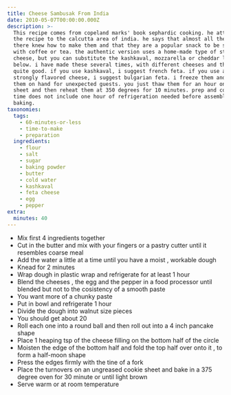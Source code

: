 ```yaml
---
title: Cheese Sambusak From India
date: 2010-05-07T00:00:00.000Z
description: >-
  This recipe comes from copeland marks' book sephardic cooking. he attributes
  the recipe to the calcutta area of india. he says that almost all the women
  there knew how to make them and that they are a popular snack to be served
  with coffee or tea. the authentic version uses a home-made type of string
  cheese, but you can substitute the kashkaval, mozzarella or cheddar listed
  below. i have made these several times, with different cheeses and they are
  quite good. if you use kashkaval, i suggest french feta. if you use a less
  strongly flavored cheese, i suggest bulgarian feta. i freeze them and keep
  them on hand for unexpected guests. you just thaw them for an hour on a cookie
  sheet and then reheat them at 350 degrees for 10 minutes. prep and cooking
  time does not include one hour of refrigeration needed before assembling and
  baking.
taxonomies:
  tags:
    - 60-minutes-or-less
    - time-to-make
    - preparation
  ingredients:
    - flour
    - salt
    - sugar
    - baking powder
    - butter
    - cold water
    - kashkaval
    - feta cheese
    - egg
    - pepper
extra:
  minutes: 40
---
```

 - Mix first 4 ingredients together
 - Cut in the butter and mix with your fingers or a pastry cutter until it resembles coarse meal
 - Add the water a little at a time until you have a moist , workable dough
 - Knead for 2 minutes
 - Wrap dough in plastic wrap and refrigerate for at least 1 hour
 - Blend the cheeses , the egg and the pepper in a food processor until blended but not to the cosistency of a smooth paste
 - You want more of a chunky paste
 - Put in bowl and refrigerate 1 hour
 - Divide the dough into walnut size pieces
 - You should get about 20
 - Roll each one into a round ball and then roll out into a 4 inch pancake shape
 - Place 1 heaping tsp of the cheese filling on the bottom half of the circle
 - Moisten the edge of the bottom half and fold the top half over onto it , to form a half-moon shape
 - Press the edges firmly with the tine of a fork
 - Place the turnovers on an ungreased cookie sheet and bake in a 375 degree oven for 30 minute or until light brown
 - Serve warm or at room temperature
